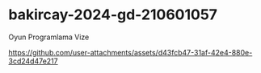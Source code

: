 # bakircay-2024-gd-210601057
 Oyun Programlama Vize


https://github.com/user-attachments/assets/d43fcb47-31af-42e4-880e-3cd24d47e217
